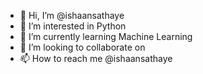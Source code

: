 - 👋 Hi, I’m @ishaansathaye
- 👀 I’m interested in Python
- 🌱 I’m currently learning Machine Learning
- 💞️ I’m looking to collaborate on
- 📫 How to reach me @ishaansathaye

<!---
ishaansathaye/ishaansathaye is a ✨ special ✨ repository because its `README.md` (this file) appears on your GitHub profile.
You can click the Preview link to take a look at your changes.
--->
